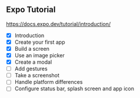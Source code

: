 ## Expo Tutorial 
https://docs.expo.dev/tutorial/introduction/
- [x] Introduction
- [x] Create your first app
- [x] Build a screen
- [x] Use an image picker
- [x] Create a modal
- [ ] Add gestures
- [ ] Take a screenshot
- [ ] Handle platform differences
- [ ] Configure status bar, splash screen and app icon
